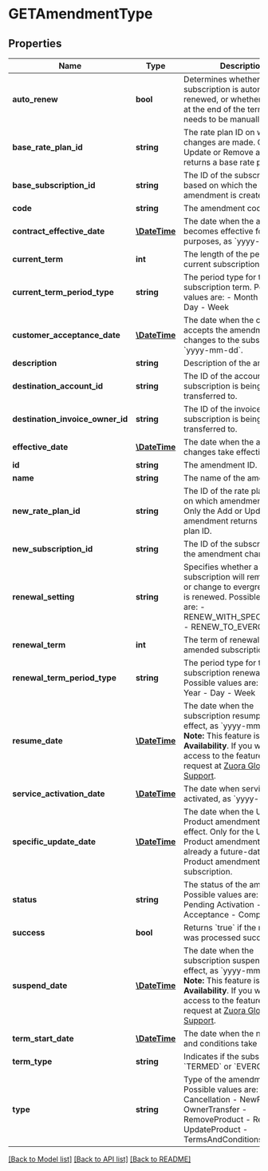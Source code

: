# GETAmendmentType

## Properties
Name | Type | Description | Notes
------------ | ------------- | ------------- | -------------
**auto_renew** | **bool** | Determines whether the subscription is automatically renewed, or whether it expires at the end of the term and needs to be manually renewed. | [optional] 
**base_rate_plan_id** | **string** | The rate plan ID on which changes are made. Only the Update or Remove amendment returns a base rate plan ID. | [optional] 
**base_subscription_id** | **string** | The ID of the subscription based on which the amendment is created. | [optional] 
**code** | **string** | The amendment code. | [optional] 
**contract_effective_date** | [**\DateTime**](Date.md) | The date when the amendment becomes effective for billing purposes, as &#x60;yyyy-mm-dd&#x60;. | [optional] 
**current_term** | **int** | The length of the period for the current subscription term. | [optional] 
**current_term_period_type** | **string** | The period type for the current subscription term. Possible values are:  - Month - Year - Day - Week | [optional] 
**customer_acceptance_date** | [**\DateTime**](Date.md) | The date when the customer accepts the amendment changes to the subscription, as &#x60;yyyy-mm-dd&#x60;. | [optional] 
**description** | **string** | Description of the amendment. | [optional] 
**destination_account_id** | **string** | The ID of the account that the subscription is being transferred to. | [optional] 
**destination_invoice_owner_id** | **string** | The ID of the invoice that the subscription is being transferred to. | [optional] 
**effective_date** | [**\DateTime**](Date.md) | The date when the amendment changes take effective. | [optional] 
**id** | **string** | The amendment ID. | [optional] 
**name** | **string** | The name of the amendment. | [optional] 
**new_rate_plan_id** | **string** | The ID of the rate plan charge on which amendment is made. Only the Add or Update amendment returns a new rate plan ID. | [optional] 
**new_subscription_id** | **string** | The ID of the subscription that the amendment changes. | [optional] 
**renewal_setting** | **string** | Specifies whether a termed subscription will remain termed or change to evergreen when it is renewed. Possible values are:  - RENEW_WITH_SPECIFIC_TERM - RENEW_TO_EVERGREEN | [optional] 
**renewal_term** | **int** | The term of renewal for the amended subscription. | [optional] 
**renewal_term_period_type** | **string** | The period type for the subscription renewal term. Possible values are:  - Month - Year - Day - Week | [optional] 
**resume_date** | [**\DateTime**](Date.md) | The date when the subscription resumption takes effect, as &#x60;yyyy-mm-dd&#x60;.  **Note:** This feature is in **Limited Availability**. If you wish to have access to the feature, submit a request at [Zuora Global Support](http://support.zuora.com/). | [optional] 
**service_activation_date** | [**\DateTime**](Date.md) | The date when service is activated, as &#x60;yyyy-mm-dd&#x60;. | [optional] 
**specific_update_date** | [**\DateTime**](Date.md) | The date when the Update Product amendment takes effect.  Only for the Update Product amendments if there is already a future-dated Update Product amendment on the subscription. | [optional] 
**status** | **string** | The status of the amendment. Possible values are:  - Draft  - Pending Activation - Pending Acceptance - Completed | [optional] 
**success** | **bool** | Returns &#x60;true&#x60; if the request was processed successfully. | [optional] 
**suspend_date** | [**\DateTime**](Date.md) | The date when the subscription suspension takes effect, as &#x60;yyyy-mm-dd&#x60;.  **Note:** This feature is in **Limited Availability**. If you wish to have access to the feature, submit a request at [Zuora Global Support](http://support.zuora.com/). | [optional] 
**term_start_date** | [**\DateTime**](Date.md) | The date when the new terms and conditions take effect. | [optional] 
**term_type** | **string** | Indicates if the subscription is &#x60;TERMED&#x60; or &#x60;EVERGREEN&#x60;. | [optional] 
**type** | **string** | Type of the amendment. Possible values are:  - Cancellation - NewProduct - OwnerTransfer - RemoveProduct - Renewal - UpdateProduct - TermsAndConditions | [optional] 

[[Back to Model list]](../README.md#documentation-for-models) [[Back to API list]](../README.md#documentation-for-api-endpoints) [[Back to README]](../README.md)


